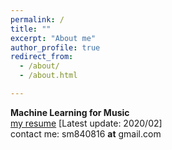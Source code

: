 ```yaml
---
permalink: /
title: ""
excerpt: "About me"
author_profile: true
redirect_from: 
  - /about/
  - /about.html

---
```

__Machine Learning for Music__ <br />
[my resume](https://remyhuang.github.io/files/huang_cv.pdf) \[Latest update: 2020/02\] <br />
contact me: sm840816 __at__ gmail.com
